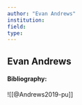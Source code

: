 ```yaml
---
author: "Evan Andrews"
institution:
field:
type:
---
```


## Evan Andrews
#### Bibliography:

![[@Andrews2019-pu]]